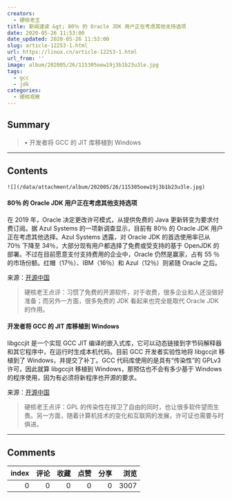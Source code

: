 ```yaml
---
creators:
  - 硬核老王
title: 新闻速读 &gt; 80％ 的 Oracle JDK 用户正在考虑其他支持选项
date: 2020-05-26 11:53:00
date_updated: 2020-05-26 11:53:00
slug: article-12253-1.html
url: https://linux.cn/article-12253-1.html
url_from: ''
image: album/202005/26/115305oew19j3b1b23u3le.jpg
tags:
  - gcc
  - jdk
categories:
  - 硬核观察
---
```


## Summary

> • 开发者将 GCC 的 JIT 库移植到 Windows

***

<!-- more -->

## Contents

`![](/data/attachment/album/202005/26/115305oew19j3b1b23u3le.jpg)`

#### 80％ 的 Oracle JDK 用户正在考虑其他支持选项

在 2019 年，Oracle 决定更改许可模式，从提供免费的 Java 更新转变为要求付费订阅。据 Azul Systems 的一项新调查显示，目前有 80％ 的 Oracle JDK 用户正在考虑其他选择。Azul Systems 透露，对 Oracle JDK 的首选使用率已从 70％ 下降至 34％，大部分现有用户都选择了免费或受支持的基于 OpenJDK 的部署。不过在目前愿意支付支持费用的企业中，Oracle 仍然是赢家，占有 55 ％的市场份额。红帽（17％）、IBM（16％）和 Azul（12％）则紧随 Oracle 之后。

来源：[开源中国](https://www.oschina.net/news/115942/oracle-jdk-users-considering-alternative-support-options)

> 
> 硬核老王点评：习惯了免费的开源软件，对于收费，很多企业和人还没做好准备；而另外一方面，很多免费的 JDK 看起来也完全能取代 Oracle JDK 的作用。
> 
> 
> 

#### 开发者将 GCC 的 JIT 库移植到 Windows

libgccjit 是一个实现 GCC JIT 编译的嵌入式库，它可以动态链接到字节码解释器和其它程序中，在运行时生成本机代码。目前 GCC 开发者实验性地将 libgccjit 移植到了 Windows，并提交了补丁。GCC 代码库使用的是具有“传染性”的 GPLv3 许可，因此就算 libgccjit 移植到 Windows，那预估也不会有多少基于 Windows 的程序使用，因为有必须将新程序也开源的要求。

来源：[开源中国](https://www.oschina.net/news/115943/port-gcc-jit-libgccjit-to-windows)

> 
> 硬核老王点评：GPL 的传染性在捍卫了自由的同时，也让很多软件望而生畏。另一方面，随着计算机技术的变化和互联网的发展，许可证也需要与时俱进。
> 
> 
>

***

## Comments


|   index |   评论 |   收藏 |   点赞 |   分享 |   浏览 |
|--------:|-------:|-------:|-------:|-------:|-------:|
|       0 |      0 |      0 |      0 |      0 |   3007 |

